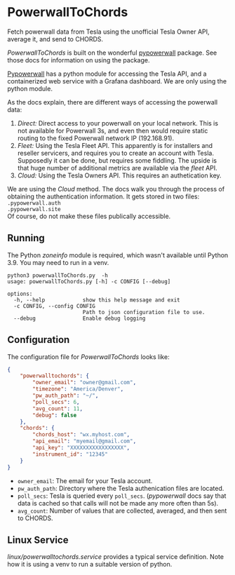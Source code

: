 # PowerwallToChords

Fetch powerwall data from Tesla using the unofficial Tesla Owner API, average it, and send to CHORDS.

_PowerwallToChords_ is built on the wonderful 
[pypowerwall](https://github.com/jasonacox/pypowerwall.git) package. See those
docs for information on using the package.

[Pypowerwall](https://github.com/jasonacox/pypowerwall.git) has a python
module for accessing the Tesla API, and a containerized web service
with a Grafana dashboard. We are only using the python module.

As the docs explain, there are different ways of accessing the powerwall
data:
1. _Direct:_ Direct access to your powerwall on your local network. This is not available
   for Powerwall 3s, and even then would require static routing to the fixed Powerwall
   network IP (192.168.91).
2. _Fleet:_ Using the Tesla Fleet API. This apparently is for installers and reseller servicers,
   and requires you to create an account with Tesla. Supposedly it can be done,
   but requires some fiddling. The upside is that huge number of additional
   metrics are available via the _fleet_ API.
3. _Cloud:_ Using the Tesla Owners API. This requires an authetication key.

We are using the _Cloud_ method. The docs walk you through the process
of obtaining the authentication information. It gets stored in two files:  
`.pypowerwall.auth`  
`.pypowerwall.site`  
Of course, do not make these files publically accessible.

## Running

The Python _zoneinfo_ module is required, which wasn't available until Python 3.9.
You may need to run in a venv.

```shell
python3 powerwallToChords.py  -h                                           
usage: powerwallToChords.py [-h] -c CONFIG [--debug]

options:
  -h, --help            show this help message and exit
  -c CONFIG, --config CONFIG
                        Path to json configuration file to use.
  --debug               Enable debug logging
```

## Configuration

The configuration file for _PowerwallToChords_ looks like:

```json
{
    "powerwalltochords": {
        "owner_email": "owner@gmail.com",
        "timezone": "America/Denver",
        "pw_auth_path": "~/",
        "poll_secs": 6,
        "avg_count": 11,
        "debug": false
    },
    "chords": {
        "chords_host": "wx.myhost.com",
        "api_email": "myemail@gmail.com",
        "api_key": "XXXXXXXXXXXXXXXXX",
        "instrument_id": "12345"
    }
}
```

- `owner_email`: The email for your Tesla account.
- `pw_auth_path`: Directory where the Tesla authenication files are located.
- `poll_secs`: Tesla is queried every `poll_secs`. (_pypowerwall_ docs say that data is 
cached so that calls will not be made any more often than 5s).
- `avg_count`: Number of values that are collected, averaged, and then sent to CHORDS.

## Linux Service

_linux/powerwalltochords.service_ provides a typical service
definition. Note how it is using a venv to run a suitable
version of python.
